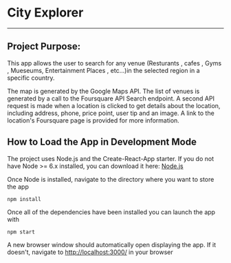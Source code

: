 # City Explorer

---

## Project Purpose:

This app allows the user to search for any venue (Resturants , cafes , Gyms , Mueseums, Entertainment Places , etc...)in the selected region in a specific country.

The map is generated by the Google Maps API.
The list of venues is generated by a call to the Foursquare API Search endpoint.
A second API request is made when a location is clicked to get details about the location, including address, phone, price point, user tip and an image. A link to the location's Foursquare page is provided for more information.

## How to Load the App in Development Mode

The project uses Node.js and the Create-React-App starter. If you do not have Node >= 6.x installed, you can download it here: [Node.js](https://nodejs.org/en/)

Once Node is installed, navigate to the directory where you want to store the app

```
npm install
```

Once all of the dependencies have been installed you can launch the app with

```
npm start
```

A new browser window should automatically open displaying the app. If it doesn't, navigate to [http://localhost:3000/](http://localhost:3000/) in your browser
